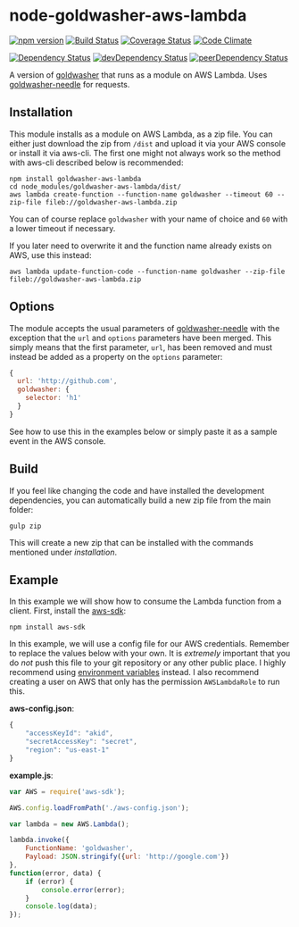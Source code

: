 # node-goldwasher-aws-lambda
[![npm version](http://img.shields.io/npm/v/goldwasher-aws-lambda.svg)](https://www.npmjs.org/package/goldwasher-aws-lambda)
[![Build Status](http://img.shields.io/travis/alexlangberg/node-goldwasher-aws-lambda.svg)](https://travis-ci.org/alexlangberg/node-goldwasher-aws-lambda)
[![Coverage Status](http://img.shields.io/coveralls/alexlangberg/node-goldwasher-aws-lambda.svg)](https://coveralls.io/r/alexlangberg/node-goldwasher-aws-lambda?branch=master)
[![Code Climate](http://img.shields.io/codeclimate/github/alexlangberg/node-goldwasher-aws-lambda.svg)](https://codeclimate.com/github/alexlangberg/node-goldwasher-aws-lambda)

[![Dependency Status](https://david-dm.org/alexlangberg/node-goldwasher-aws-lambda.svg)](https://david-dm.org/alexlangberg/node-goldwasher-aws-lambda)
[![devDependency Status](https://david-dm.org/alexlangberg/node-goldwasher-aws-lambda/dev-status.svg)](https://david-dm.org/alexlangberg/node-goldwasher-aws-lambda#info=devDependencies)
[![peerDependency Status](https://david-dm.org/alexlangberg/node-goldwasher-aws-lambda/peer-status.svg)](https://david-dm.org/alexlangberg/node-goldwasher-aws-lambda#info=peerDependencies)

A version of [goldwasher](https://www.npmjs.org/package/goldwasher) that runs as a module on AWS Lambda. Uses [goldwasher-needle](https://www.npmjs.org/package/goldwasher-needle) for requests.

## Installation
This module installs as a module on AWS Lambda, as a zip file. You can either just download the zip from ```/dist``` and upload it via your AWS console or install it via aws-cli. The first one might not always work so the method with aws-cli described below is recommended:
```
npm install goldwasher-aws-lambda
cd node_modules/goldwasher-aws-lambda/dist/
aws lambda create-function --function-name goldwasher --timeout 60 --zip-file fileb://goldwasher-aws-lambda.zip
```
You can of course replace ```goldwasher``` with your name of choice and ```60``` with a lower timeout if necessary.

If you later need to overwrite it and the function name already exists on AWS, use this instead:
```
aws lambda update-function-code --function-name goldwasher --zip-file fileb://goldwasher-aws-lambda.zip
```

## Options
The module accepts the usual parameters of [goldwasher-needle](https://www.npmjs.org/package/goldwasher-needle) with the exception that the ```url``` and ```options``` parameters have been merged. This simply means that the first parameter, ```url```, has been removed and must instead be added as a property on the ```options``` parameter:
```javascript
{
  url: 'http://github.com',
  goldwasher: {
    selector: 'h1'
  }
}
```
See how to use this in the examples below or simply paste it as a sample event in the AWS console.

## Build
If you feel like changing the code and have installed the development dependencies, you can automatically build a new zip file from the main folder:
```
gulp zip
```
This will create a new zip that can be installed with the commands mentioned under *installation*.

## Example
In this example we will show how to consume the Lambda function from a client. First, install the [aws-sdk](https://www.npmjs.com/package/aws-sdk):

```npm install aws-sdk```

In this example, we will use a config file for our AWS credentials. Remember to replace the values below with your own. It is *extremely* important that you do *not* push this file to your git repository or any other public place. I highly recommend using [environment variables](http://docs.aws.amazon.com/AWSJavaScriptSDK/guide/node-configuring.html#Credentials_from_Environment_Variables) instead. I also recommend creating a user on AWS that only has the permission ```AWSLambdaRole``` to run this.

**aws-config.json**:

```javascript
{ 
	"accessKeyId": "akid",
	"secretAccessKey": "secret",
	"region": "us-east-1"
}
```

**example.js**:

```javascript
var AWS = require('aws-sdk');

AWS.config.loadFromPath('./aws-config.json');

var lambda = new AWS.Lambda();

lambda.invoke({
	FunctionName: 'goldwasher',
	Payload: JSON.stringify({url: 'http://google.com'})
},
function(error, data) {
	if (error) {
		console.error(error);	
	}
	console.log(data);
});
```